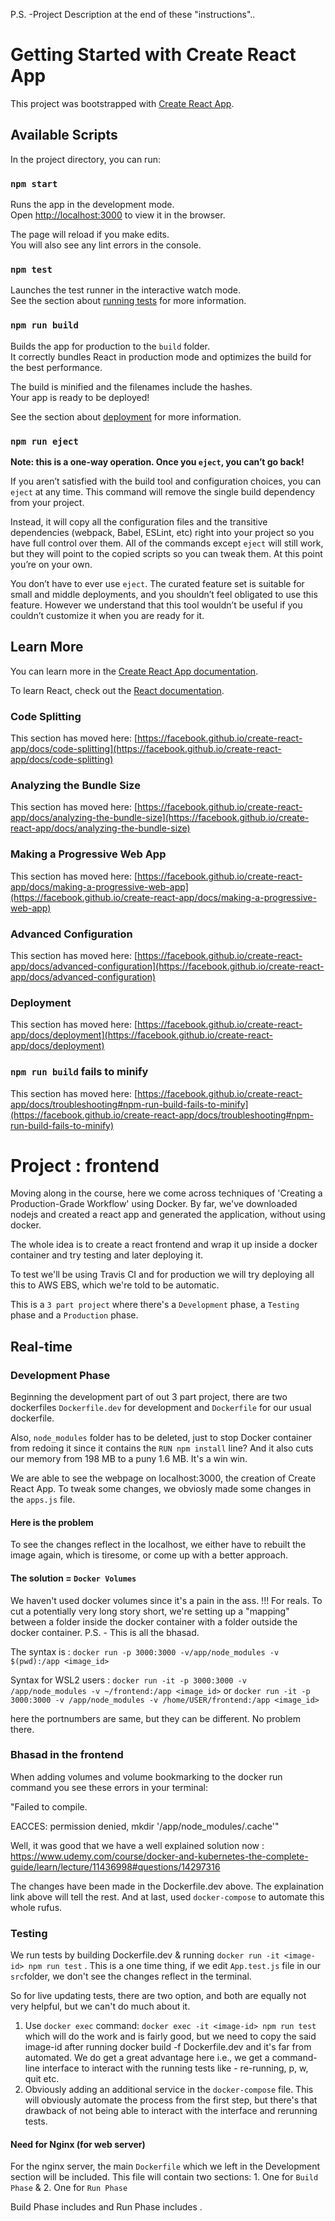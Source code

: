 P.S. -Project Description at the end of these "instructions"..


# Getting Started with Create React App

This project was bootstrapped with [Create React App](https://github.com/facebook/create-react-app).

## Available Scripts

In the project directory, you can run:

### `npm start`

Runs the app in the development mode.\
Open [http://localhost:3000](http://localhost:3000) to view it in the browser.

The page will reload if you make edits.\
You will also see any lint errors in the console.

### `npm test`

Launches the test runner in the interactive watch mode.\
See the section about [running tests](https://facebook.github.io/create-react-app/docs/running-tests) for more information.

### `npm run build`

Builds the app for production to the `build` folder.\
It correctly bundles React in production mode and optimizes the build for the best performance.

The build is minified and the filenames include the hashes.\
Your app is ready to be deployed!

See the section about [deployment](https://facebook.github.io/create-react-app/docs/deployment) for more information.

### `npm run eject`

**Note: this is a one-way operation. Once you `eject`, you can’t go back!**

If you aren’t satisfied with the build tool and configuration choices, you can `eject` at any time. This command will remove the single build dependency from your project.

Instead, it will copy all the configuration files and the transitive dependencies (webpack, Babel, ESLint, etc) right into your project so you have full control over them. All of the commands except `eject` will still work, but they will point to the copied scripts so you can tweak them. At this point you’re on your own.

You don’t have to ever use `eject`. The curated feature set is suitable for small and middle deployments, and you shouldn’t feel obligated to use this feature. However we understand that this tool wouldn’t be useful if you couldn’t customize it when you are ready for it.

## Learn More

You can learn more in the [Create React App documentation](https://facebook.github.io/create-react-app/docs/getting-started).

To learn React, check out the [React documentation](https://reactjs.org/).

### Code Splitting

This section has moved here: [https://facebook.github.io/create-react-app/docs/code-splitting](https://facebook.github.io/create-react-app/docs/code-splitting)

### Analyzing the Bundle Size

This section has moved here: [https://facebook.github.io/create-react-app/docs/analyzing-the-bundle-size](https://facebook.github.io/create-react-app/docs/analyzing-the-bundle-size)

### Making a Progressive Web App

This section has moved here: [https://facebook.github.io/create-react-app/docs/making-a-progressive-web-app](https://facebook.github.io/create-react-app/docs/making-a-progressive-web-app)

### Advanced Configuration

This section has moved here: [https://facebook.github.io/create-react-app/docs/advanced-configuration](https://facebook.github.io/create-react-app/docs/advanced-configuration)

### Deployment

This section has moved here: [https://facebook.github.io/create-react-app/docs/deployment](https://facebook.github.io/create-react-app/docs/deployment)

### `npm run build` fails to minify

This section has moved here: [https://facebook.github.io/create-react-app/docs/troubleshooting#npm-run-build-fails-to-minify](https://facebook.github.io/create-react-app/docs/troubleshooting#npm-run-build-fails-to-minify)


# Project : frontend

 Moving along in the course, here we come across techniques of 'Creating a Production-Grade Workflow' using Docker. 
 By far, we've downloaded nodejs and created a react app and generated the application, without using docker.
 
 The whole idea is to create a react frontend and wrap it up inside a docker container and try testing and later deploying it.
 
 To test we'll be using Travis CI and for production we will try deploying all this to AWS EBS, which we're told to be automatic. 
 
 This is a `3 part project` where there's a `Development` phase, a `Testing` phase and a `Production` phase. 
 
 
## Real-time

### Development Phase
 
 Beginning the development part of out 3 part project, there are two dockerfiles `Dockerfile.dev` for development and `Dockerfile` for our usual dockerfile.
 
 Also, `node_modules` folder has to be deleted, just to stop Docker container from redoing it since it contains the `RUN npm install` line? And it also cuts our memory  from 198 MB to a puny 1.6 MB. It's a win win.
 
 We are able to see the webpage on localhost:3000, the creation of Create React App. To tweak some changes, we obviosly made some changes in the `apps.js` file. 
 
 #### Here is the problem 
 To see the changes reflect in the localhost, we either have to rebuilt the image again, which is tiresome, or come up with a better approach.
 
 #### The solution = `Docker Volumes` 
  We haven't used docker volumes since it's a pain in the ass. !!! For reals. 
  To cut a potentially very long story short, we're setting up a "mapping" between a folder inside the docker container with a folder outside the docker container. 
  P.S. - This is all the bhasad.
  
  The syntax is : `docker run -p 3000:3000 -v/app/node_modules -v $(pwd):/app <image_id>`  
  
  Syntax for WSL2 users : `docker run -it -p 3000:3000 -v /app/node_modules -v ~/frontend:/app <image_id>` or 
   `docker run -it -p 3000:3000 -v /app/node_modules -v /home/USER/frontend:/app <image_id>`
  
  here the portnumbers are same, but they can be different. No problem there.
  
 ### Bhasad in the frontend
  
  When adding volumes and volume bookmarking to the docker run command you see these errors in your terminal:

   "Failed to compile.

   EACCES: permission denied, mkdir '/app/node_modules/.cache'"
   
   Well, it was good that we have a well explained solution now : https://www.udemy.com/course/docker-and-kubernetes-the-complete-guide/learn/lecture/11436998#questions/14297316 
   
   The changes have been made in the Dockerfile.dev above. The explaination link above will tell the rest. 
   And at last, used `docker-compose` to automate this whole rufus. 

### Testing
   We run tests by building Dockerfile.dev & running `docker run -it <image-id> npm run test`  .
   This is a one time thing, if we edit `App.test.js` file in our `src`folder, we don't see the changes reflect in the terminal. 
    
   So for live updating tests, there are two option, and both are equally not very helpful, but we can't do much about it. 
   1. Use `docker exec` command: `docker exec -it <image-id> npm run test` which will do the work and is fairly good, but we need to copy the said image-id after running docker       build -f Dockerfile.dev and it's far from automated. We do get a great advantage here i.e., we get a command-line interface to interact with the running tests like -           re-running, p, w, quit etc. 
   2. Obviously adding an additional service in the `docker-compose` file. This will obviously automate the process from the first step, but there's that drawback of not being able to interact with the interface and rerunning tests. 
          
  #### Need for Nginx (for web server)
  <will explain> 
  
  For the nginx server, the main `Dockerfile` which we left in the Development section will be included. 
  This file will contain two sections:
      1. One for `Build Phase` &
       2. One for `Run Phase` 
  
  Build Phase includes <will explain> and Run Phase includes <will explain> .
 
 
 
 
